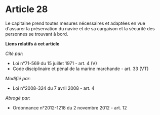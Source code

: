 # Article 28

Le capitaine prend toutes mesures nécessaires et adaptées en vue d'assurer la préservation du navire et de sa cargaison et la
sécurité des personnes se trouvant à bord.

**Liens relatifs à cet article**

_Cité par_:

  - Loi n°71-569 du 15 juillet 1971 - art. 4 (V)
  - Code disciplinaire et pénal de la marine marchande - art. 33 (VT)

_Modifié par_:

  - Loi n°2008-324 du 7 avril 2008 - art. 4

_Abrogé par_:

  - Ordonnance n°2012-1218 du 2 novembre 2012 - art. 12
